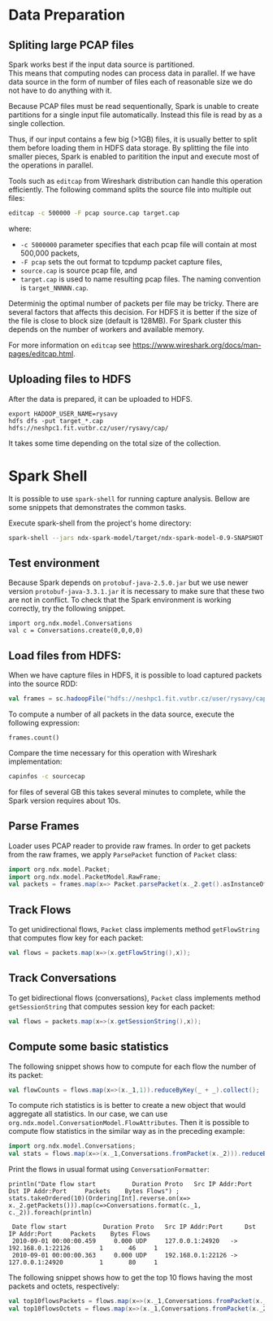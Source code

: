 # Data Preparation
## Spliting large PCAP files
Spark works best if the input data source is partitioned.  
This means that computing nodes can process data in parallel. If we have data source in the form of 
number of files each of reasonable size we do not have to do anything with it. 

Because PCAP files must be read sequentionally, Spark is unable to create partitions for a single input file automatically. 
Instead this file is read by as a single collection. 

Thus, if our input contains a few big (>1GB) files, it is usually better to split them before loading them in HDFS data storage. 
By splitting the file into smaller pieces, Spark is enabled to paritition the input and execute most of the operations in parallel.

Tools such as ```editcap``` from Wireshark distribution can handle this operation efficiently. The following command splits the source file into multiple out files:

```bash
editcap -c 500000 -F pcap source.cap target.cap
```
where:
* ```-c 5000000``` parameter specifies that each pcap file will contain at most 500,000 packets,
* ```-F pcap``` sets the out format to tcpdump packet capture files,
* ```source.cap``` is source pcap file, and 
* ```target.cap``` is used to name resulting pcap files. The naming convention is ```target_NNNNN.cap```.

Determinig the optimal number of packets per file may be tricky. There are several factors that affects this decision. For HDFS it is better if the size of the file is close to 
block size (default is 128MB). For Spark cluster this depends on the number of workers and available memory. 

For more information on ```editcap``` see https://www.wireshark.org/docs/man-pages/editcap.html.

## Uploading files to HDFS
After the data is prepared, it can be uploaded to HDFS. 
```
export HADOOP_USER_NAME=rysavy
hdfs dfs -put target_*.cap  hdfs://neshpc1.fit.vutbr.cz/user/rysavy/cap/
```
It takes some time depending on the total size of the collection.

# Spark Shell
It is possible to use ```spark-shell``` for running capture analysis. Bellow are some snippets
that demonstrates the common tasks.

Execute spark-shell from the project's home directory:
```bash
spark-shell --jars ndx-spark-model/target/ndx-spark-model-0.9-SNAPSHOT.jar,ndx-spark-pcap/target/ndx-spark-pcap-0.9-SNAPSHOT.jar
```


## Test environment
Because Spark depends on ```protobuf-java-2.5.0.jar``` but we use newer version ```protobuf-java-3.3.1.jar``` it is necessary to make sure that 
these two are not in conflict. To check that the Spark environment is working correctly, try the following snippet. 
```
import org.ndx.model.Conversations
val c = Conversations.create(0,0,0,0)
```

## Load files from HDFS:
When we have capture files in HDFS, it is possible to load captured packets into the source RDD:
```scala
val frames = sc.hadoopFile("hdfs://neshpc1.fit.vutbr.cz/user/rysavy/cap/*.cap", classOf[org.ndx.spark.pcap.PcapInputFormat], classOf[org.apache.hadoop.io.LongWritable], classOf[org.apache.hadoop.io.ObjectWritable]);
```

To compute a number of all packets in the data source, execute the following expression:
```spark
frames.count()
```

Compare the time necessary for this operation with Wireshark implementation:
```bash
capinfos -c sourcecap
```
for files of several GB this takes several minutes to complete, while the Spark version requires about 10s.
## Parse Frames 
Loader uses PCAP reader to provide raw frames. In order to get packets from the raw frames, we apply ```ParsePacket``` function of ```Packet``` class:

```scala
import org.ndx.model.Packet;
import org.ndx.model.PacketModel.RawFrame;
val packets = frames.map(x=> Packet.parsePacket(x._2.get().asInstanceOf[RawFrame])); 
```


## Track Flows
To get unidirectional flows, ```Packet``` class implements method ```getFlowString``` that computes flow key for each packet:

```scala
val flows = packets.map(x=>(x.getFlowString(),x));
```

## Track Conversations
To get bidirectional flows (conversations), ```Packet``` class implements method ```getSessionString``` that computes session key for each packet:

```scala
val flows = packets.map(x=>(x.getSessionString(),x));
```

## Compute some basic statistics
The following snippet shows how to compute for each flow the number of its packet:
```scala
val flowCounts = flows.map(x=>(x._1,1)).reduceByKey(_ + _).collect();
```
To compute rich statistics is is better to create a new object that would aggregate all statistics. 
In our case, we can use ```org.ndx.model.ConversationModel.FlowAttributes```.
Then it is possible to compute flow statistics in the similar way as in the preceding example:
```scala
import org.ndx.model.Conversations;
val stats = flows.map(x=>(x._1,Conversations.fromPacket(x._2))).reduceByKey(Conversations.merge);
```

Print the flows in usual format using ```ConversationFormatter```:
```
println("Date flow start          Duration Proto   Src IP Addr:Port      Dst IP Addr:Port     Packets    Bytes Flows") ;
stats.takeOrdered(10)(Ordering[Int].reverse.on(x=> x._2.getPackets())).map(c=>Conversations.format(c._1, c._2)).foreach(println)

 Date flow start          Duration Proto   Src IP Addr:Port      Dst IP Addr:Port     Packets    Bytes Flows
 2010-09-01 00:00:00.459     0.000 UDP     127.0.0.1:24920   ->  192.168.0.1:22126        1       46     1
 2010-09-01 00:00:00.363     0.000 UDP     192.168.0.1:22126 ->  127.0.0.1:24920          1       80     1
```

The following snippet shows how to get the top 10 flows having the most packets and octets, respectively:
```scala
val top10flowsPackets = flows.map(x=>(x._1,Conversations.fromPacket(x._2))).reduceByKey(Conversations.merge).takeOrdered(10)(Ordering[Int].reverse.on(x=> x._2.getPackets()));
val top10flowsOctets = flows.map(x=>(x._1,Conversations.fromPacket(x._2))).reduceByKey(Conversations.merge).takeOrdered(10)(Ordering[Long].reverse.on(x=> x._2.getOctets()));
```

